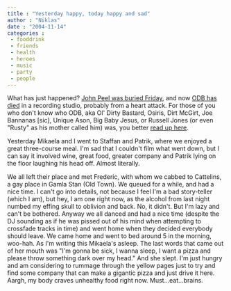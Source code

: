 ```yaml
---
title : "Yesterday happy, today happy and sad"
author : "Niklas"
date : "2004-11-14"
categories : 
 - fooddrink
 - friends
 - health
 - heroes
 - music
 - party
 - people
---
```


What has just happened? [John Peel was buried Friday](http://www.reuters.co.uk/newsPackageArticle.jhtml;jsessionid=QGQOKNUFYWJFACRBAEOCFEY?type=entertainmentNews&storyID=620348&section=news), and now [ODB has died](http://www.reuters.co.uk/newsPackageArticle.jhtml?type=entertainmentNews&storyID=620736&section=news) in a recording studio, probably from a heart attack. For those of you who don't know who ODB, aka Ol' Dirty Bastard, Osiris, Dirt McGirt, Joe Bannanas \[sic\], Unique Ason, Big Baby Jesus, or Russell Jones (or even "Rusty" as his mother called him) was, you better [read up here](http://www.vh1.com/artists/az/ol_dirty_bastard/bio.jhtml).

Yesterday Mikaela and I went to Staffan and Patrik, where we enjoyed a great three-course meal. I'm sad that I couldn't film what went down, but I can say it involved wine, great food, greater company and Patrik lying on the floor laughing his head off. Almost literally.

We all left their place and met Frederic, with whom we cabbed to Cattelins, a gay place in Gamla Stan (Old Town). We queued for a while, and had a nice time. I can't go into details, not because I feel I'm a bad story-teller (which I am), but hey, I am one right now, as the alcohol from last night numbed my effing skull to oblivion and back. No, it didn't. But I'm lazy and can't be bothered. Anyway we all danced and had a nice time (despite the DJ sounding as if he was pissed out of his mind when attempting to crossfade tracks in time) and went home when they decided everybody should leave. We came home and went to bed around 5 in the morning, woo-hah. As I'm writing this Mikaela's asleep. The last words that came out of her mouth was "I'm gonna be sick, I wanna sleep, I want a pizza and please throw something dark over my head." And she slept. I'm just hungry and am considering to rummage through the yellow pages just to try and find some company that can make a gigantic pizza and just drive it here. Aargh, my body craves unhealthy food right now. Must...eat...brains.
